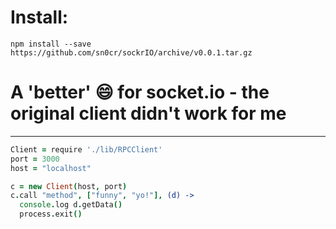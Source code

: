 # Install:
``` console
npm install --save https://github.com/sn0cr/sockrIO/archive/v0.0.1.tar.gz
```

# A 'better' :smile: for socket.io - the original client didn't work for me
-----------------------------------------
```coffeescript
Client = require './lib/RPCClient'
port = 3000
host = "localhost"

c = new Client(host, port)
c.call "method", ["funny", "yo!"], (d) ->
  console.log d.getData()
  process.exit()
```

